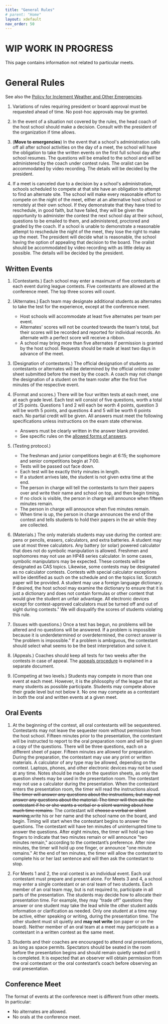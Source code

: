 ```yaml
---
title: "General Rules"
# parent: "Home"
layout: xdefault
nav_order: 50
---
```


# WIP WORK IN PROGRESS

This page contains information not related to particular meets.

# General Rules

See also the [Policy for Inclement Weather and Other Emergencies](emergencies).

1. Variations of rules requiring president or board approval must be
   requested ahead of time. No post-hoc approvals may be granted.

2. In the event of a situation not covered by the rules, the head
   coach of the host school should make a decision. Consult with the
   president of the organization if time allows.

6. (**Move to emergencies**) In the event that a school's administration calls off all after school activities on the day of a meet, the school will have the obligation to take the written events on the first full school day after school resumes. The questions will be emailed to the school and will be administered by the coach under contest rules. The oralist can be accommodated by video recording. The details will be decided by the president.

7. If a meet is canceled due to a decision by a school's
   administration, schools scheduled to compete at that site have an
   obligation to attempt to find an alternate site. The school will
   make every reasonable effort to compete on the night of the meet,
   either at an alternative host school or remotely at their own
   school. If they demonstrate that they have tried to reschedule, in
   good faith, but have failed, they will be given the opportunity to
   administer the contest the next school day at their school,
   questions to be emailed to them, and administered, proctored and
   graded by the coach. If a school is unable to demonstrate a
   reasonable attempt to reschedule the night of the meet, they lose
   the right to make up the meet. The president will decide what is
   reasonable, the school having the option of appealing that decision
   to the board. The oralist should be accommodated by video recording
   with as little delay as possible. The details will be decided by
   the president.

## Written Events

1. (Contestants.) Each school may enter a maximum of five contestants at each event
   during league contests. Five contestants are allowed at the
   conference meet. The top three scores will count.

2. (Alternates.) Each team may
   designate additional students as alternates to take the test for
   the experience, except at the conference meet.

   * Host schools will accommodate at least five alternates per team
   per event.
   * Alternates' scores will not be counted towards the team's total,
   but their scores will be recorded and reported for individual
   records. An alternate with a perfect score will receive a ribbon.
   * A school may bring more than five alternates if permission is
   granted by the host school. Requests should be made at least two
   days in advance of the meet.

3. (Designation of contestants.) The official designation of students as contestants or alternates will be determined by the official online roster sheet submitted before the meet by the coach. A coach may not change the designation of a student on the team roster after the first five minutes of the respective event.

3. (Format and scores.)
   There will be four written tests at each meet, one at each grade
   level. Each test will consist of five questions, worth a total of
   25 points. Questions 1 and 2 will each be worth 4 points, question
   3 will be worth 5 points, and questions 4 and 5 will be worth 6
   points each. No partial credit will be given. All answers must meet
   the following specifications unless instructions on the exam state
   otherwise.

   * Answers must be clearly written in the answer blank provided.
   * See specific rules on the [allowed forms of answers](form-of-answer).

4. (Testing protocol.)
   * The freshman and junior competitions begin at 6:15; the sophomore and senior competitions begin at 7:00.
   * Tests will be
   passed out face down.
   * Each test will be exactly thirty minutes in length.
   * If a student arrives late, the student is not given extra time at the end.
   * The person in charge will tell the
   contestants to turn their papers over and write their name and
   school on top, and then begin timing.
   * If no clock is visible, the person in charge will announce when
    fifteen minutes remain.
   * The person in charge will announce when five minutes remain.
   * When time is up, the person in charge announces the end of the
     contest and tells students to hold their papers in the air while
     they are collected.

5. (Materials.)
   The only materials students may use during the contest are: pens or pencils, erasers, calculators, and extra batteries. A student may use at most three calculators. Any battery (or solar) powered calculator that does not do symbolic manipulation is allowed. Freshmen and sophomores may not use an HP48 series calculator. In some cases, symbolic manipulators may be expected. These contests will be designated as CAS topics. Likewise, some contests may be designated as no calculator contests. Contests with special calculator exceptions will be identified as such on the schedule and on the topics list. Scratch paper will be provided. A student may use a foreign language dictionary. If desired, the host school may examine the dictionary to ensure that it is just a dictionary and does not contain formulas or other content that would give the student an unfair advantage. All electronic devices except for contest-approved calculators must be turned off and out of sight during contests." We will disqualify the scores of students violating this rule.

6. (Issues with questions.)
   Once a test has begun, no problems will be altered and no questions will be answered. If a problem is impossible because it is underdetermined or overdetermined, the correct answer is "the problem is impossible." If a problem is ambiguous, the contestant should select what seems to be the best interpretation and solve it.

7. (Appeals.)
Coaches should keep all tests for two weeks after the contests in case
of appeal. The [appeals procedure](appeals) is explained in a separate
document.

8. (Competing at two levels.)
Students may compete in more than one event at each meet.  However, it is the philosophy of the league that as many students as possible participate.  Students may compete above their grade level but not below it. No one may compete as a contestant in both the oral and written events at a given meet.

## Oral Events

1. At the beginning of the contest, all oral contestants will be
sequestered. Contestants may not leave the sequester room without
permission from the host school. Fifteen minutes prior to the
presentation, the contestant will be instructed to report to the oral
preparation room and will be given a copy of the questions. There will
be three questions, each on a different sheet of paper. Fifteen
minutes are allowed for preparation. During the preparation, the
contestant may use any print or written materials. A calculator of any
type may be allowed, depending on the contest. Laptops, phones, and
other electronic devices may not be used at any time. Notes should be
made on the question sheets, as only the question sheets may be used
in the presentation room. The contestant may not use a calculator
during the presentation. When the contestant enters the presentation
room, the timer will read the instructions aloud. ~~The timer will
answer any questions about the instructions, but may not answer any
questions about the material. The timer will then ask the contestant
if he or she wants a verbal or a silent warning about how much time
remains.~~ The contestant will ~~choose a verbal or silent
warning,~~write his or her name and the school name on the board, and
begin. Timing will start when the contestant begins to answer the
questions. The contestant will have ten minutes of uninterrupted time
to answer the questions. After eight minutes, the timer will hold up
two fingers to indicate that two minutes remain or will announce "two
minutes remain," according to the contestant’s preference. After nine
minutes, the timer will hold up one finger, or announce "one minute
remains."  At the end of ten minutes, the timer will allow the
contestant to complete his or her last sentence and will then ask the
contestant to stop.

2. For Meets 1 and 2, the oral contest is an individual event. Each oral contestant must prepare and present alone. For Meets 3 and 4, a school may enter a single contestant or an oral team of two students. Each member of an oral team may, but is not required to, participate in all parts of the presentation. The students may decide how to allocate their presentation time. For example, they may “trade off” questions they answer or one student may take the lead while the other student adds information or clarification as needed. Only one student at a time may be active, either speaking or writing, during the presentation time. The other student must sit quietly and **may not write** (on paper or on the board). Neither member of an oral team at a meet may participate as a contestant in a written contest as the same meet.

3. Students and their coaches are encouraged to attend oral presentations, as long as space permits. Spectators should be seated in the room before the presentation begins and should remain quietly seated until it is completed. It is expected that an observer will obtain permission from the oral contestant or the oral contestant’s coach before observing an oral presentation.

## Conference Meet

The format of events at the conference meet is different from other meets. In particular:
* No alternates are allowed.
* No orals at the conference meet.
